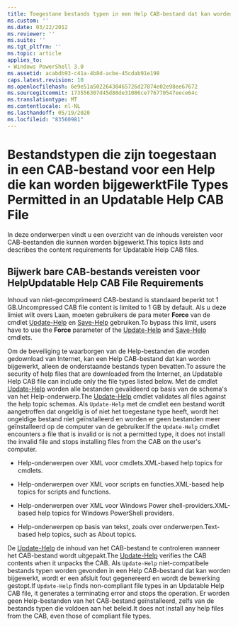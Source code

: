 ```yaml
---
title: Toegestane bestands typen in een Help CAB-bestand dat kan worden bijgewerkt | Microsoft Docs
ms.custom: ''
ms.date: 03/22/2012
ms.reviewer: ''
ms.suite: ''
ms.tgt_pltfrm: ''
ms.topic: article
applies_to:
- Windows PowerShell 3.0
ms.assetid: acabdb93-c41a-4b8d-acbe-45cdab91e198
caps.latest.revision: 10
ms.openlocfilehash: 6e9e51a50226430465726d27874e02e98ee67672
ms.sourcegitcommit: 173556307d45d88de31086ce776770547eece64c
ms.translationtype: MT
ms.contentlocale: nl-NL
ms.lasthandoff: 05/19/2020
ms.locfileid: "83560981"
---
```

# <a name="file-types-permitted-in-an-updatable-help-cab-file"></a><span data-ttu-id="d8d02-102">Bestandstypen die zijn toegestaan in een CAB-bestand voor een Help die kan worden bijgewerkt</span><span class="sxs-lookup"><span data-stu-id="d8d02-102">File Types Permitted in an Updatable Help CAB File</span></span>

<span data-ttu-id="d8d02-103">In deze onderwerpen vindt u een overzicht van de inhouds vereisten voor CAB-bestanden die kunnen worden bijgewerkt.</span><span class="sxs-lookup"><span data-stu-id="d8d02-103">This topics lists and describes the content requirements for Updatable Help CAB files.</span></span>

## <a name="updatable-help-cab-file-requirements"></a><span data-ttu-id="d8d02-104">Bijwerk bare CAB-bestands vereisten voor Help</span><span class="sxs-lookup"><span data-stu-id="d8d02-104">Updatable Help CAB File Requirements</span></span>

<span data-ttu-id="d8d02-105">Inhoud van niet-gecomprimeerd CAB-bestand is standaard beperkt tot 1 GB.</span><span class="sxs-lookup"><span data-stu-id="d8d02-105">Uncompressed CAB file content is limited to 1 GB by default.</span></span> <span data-ttu-id="d8d02-106">Als u deze limiet wilt overs Laan, moeten gebruikers de para meter **Force** van de cmdlet [Update-Help](/powershell/module/Microsoft.PowerShell.Core/Update-Help) en [Save-Help](/powershell/module/Microsoft.PowerShell.Core/Save-Help) gebruiken.</span><span class="sxs-lookup"><span data-stu-id="d8d02-106">To bypass this limit, users have to use the **Force** parameter of the [Update-Help](/powershell/module/Microsoft.PowerShell.Core/Update-Help) and [Save-Help](/powershell/module/Microsoft.PowerShell.Core/Save-Help) cmdlets.</span></span>

<span data-ttu-id="d8d02-107">Om de beveiliging te waarborgen van de Help-bestanden die worden gedownload van Internet, kan een Help CAB-bestand dat kan worden bijgewerkt, alleen de onderstaande bestands typen bevatten.</span><span class="sxs-lookup"><span data-stu-id="d8d02-107">To assure the security of help files that are downloaded from the Internet, an Updatable Help CAB file can include only the file types listed below.</span></span> <span data-ttu-id="d8d02-108">Met de cmdlet [Update-Help](/powershell/module/Microsoft.PowerShell.Core/Update-Help) worden alle bestanden gevalideerd op basis van de schema's van het Help-onderwerp.</span><span class="sxs-lookup"><span data-stu-id="d8d02-108">The [Update-Help](/powershell/module/Microsoft.PowerShell.Core/Update-Help) cmdlet validates all files against the help topic schemas.</span></span> <span data-ttu-id="d8d02-109">Als `Update-Help` met de cmdlet een bestand wordt aangetroffen dat ongeldig is of niet het toegestane type heeft, wordt het ongeldige bestand niet geïnstalleerd en worden er geen bestanden meer geïnstalleerd op de computer van de gebruiker.</span><span class="sxs-lookup"><span data-stu-id="d8d02-109">If the `Update-Help` cmdlet encounters a file that is invalid or is not a permitted type, it does not install the invalid file and stops installing files from the CAB on the user's computer.</span></span>

- <span data-ttu-id="d8d02-110">Help-onderwerpen over XML voor cmdlets.</span><span class="sxs-lookup"><span data-stu-id="d8d02-110">XML-based help topics for cmdlets.</span></span>

- <span data-ttu-id="d8d02-111">Help-onderwerpen over XML voor scripts en functies.</span><span class="sxs-lookup"><span data-stu-id="d8d02-111">XML-based help topics for scripts and functions.</span></span>

- <span data-ttu-id="d8d02-112">Help-onderwerpen over XML voor Windows Power shell-providers.</span><span class="sxs-lookup"><span data-stu-id="d8d02-112">XML-based help topics for Windows PowerShell providers.</span></span>

- <span data-ttu-id="d8d02-113">Help-onderwerpen op basis van tekst, zoals over onderwerpen.</span><span class="sxs-lookup"><span data-stu-id="d8d02-113">Text-based help topics, such as About topics.</span></span>

<span data-ttu-id="d8d02-114">De [Update-Help](/powershell/module/Microsoft.PowerShell.Core/Update-Help) de inhoud van het CAB-bestand te controleren wanneer het CAB-bestand wordt uitgepakt.</span><span class="sxs-lookup"><span data-stu-id="d8d02-114">The [Update-Help](/powershell/module/Microsoft.PowerShell.Core/Update-Help) verifies the CAB contents when it unpacks the CAB.</span></span> <span data-ttu-id="d8d02-115">Als `Update-Help` niet-compatibele bestands typen worden gevonden in een Help CAB-bestand dat kan worden bijgewerkt, wordt er een afsluit fout gegenereerd en wordt de bewerking gestopt.</span><span class="sxs-lookup"><span data-stu-id="d8d02-115">If `Update-Help` finds non-compliant file types in an Updatable Help CAB file, it generates a terminating error and stops the operation.</span></span> <span data-ttu-id="d8d02-116">Er worden geen Help-bestanden van het CAB-bestand geïnstalleerd, zelfs van de bestands typen die voldoen aan het beleid.</span><span class="sxs-lookup"><span data-stu-id="d8d02-116">It does not install any help files from the CAB, even those of compliant file types.</span></span>
